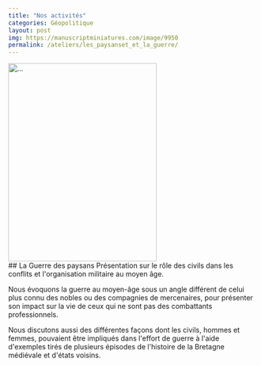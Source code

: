 ```yaml
---
title: "Nos activités"
categories: Géopolitique
layout: post
img: https://manuscriptminiatures.com/image/9950
permalink: /ateliers/les_paysanset_et_la_guerre/
---
```

<div class="col-md-auto">
    <img src="https://manuscriptminiatures.com/image/9950" class="rounded float-start" alt="..." width="300" height="400">
</div>
<div class="col col-lg-5">
## La Guerre des paysans
Présentation sur le rôle des civils dans les conflits et l'organisation militaire au moyen âge. 



Nous évoquons la guerre au moyen-âge sous un angle différent de celui plus connu des nobles ou des compagnies de mercenaires, pour présenter son impact sur la vie de ceux qui ne sont pas des combattants professionnels. 

Nous discutons aussi des différentes façons dont les civils, hommes et femmes, pouvaient être impliqués dans l'effort de guerre à l'aide d'exemples tirés de plusieurs épisodes de l'histoire de la Bretagne médiévale et d'états voisins.
</div>